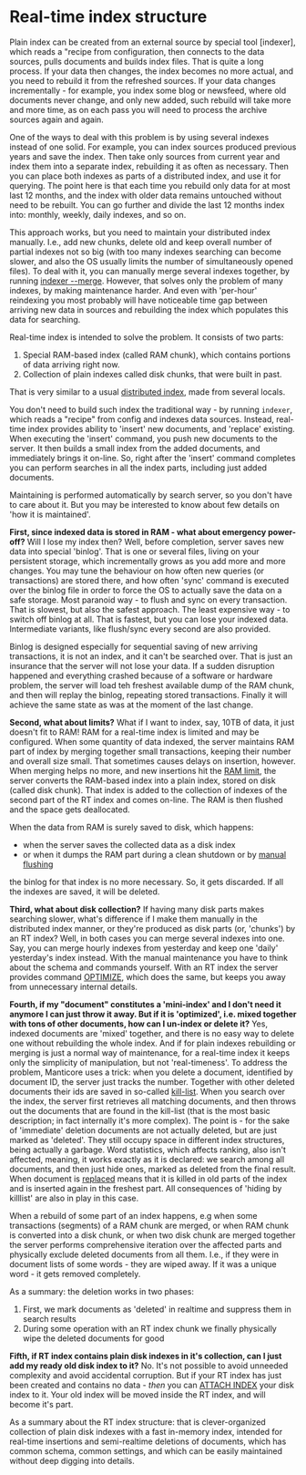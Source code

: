 # Real-time index structure

Plain index can be created from an external source by special tool [indexer], which reads a "recipe from configuration, then connects to the data sources, pulls documents and builds index files. That is quite a long process. If your data then changes, the index becomes no more actual, and you need to rebuild it from the refreshed sources. If your data changes incrementally - for example, you index some blog or newsfeed, where old documents never change, and only new added, such rebuild will take more and more time, as on each pass you will need to process the archive sources again and again.
 
One of the ways to deal with this problem is by using several indexes instead of one solid. For example, you can index sources produced previous years and save the index. Then take only sources from current year and index them into a separate index, rebuilding it as often as necessary. Then you can place both indexes as parts of a distributed index, and use it for querying. The point here is that each time you rebuild only data for at most last 12 months, and the index with older data remains untouched without need to be rebuilt. You can go further and divide the last 12 months index into: monthly, weekly, daily indexes, and so on.

This approach works, but you need to maintain your distributed index manually. I.e., add new chunks, delete old and keep overall number of partial indexes not so big (with too many indexes searching can become slower, and also the OS usually limits the number of simultaneously opened files). To deal with it, you can manually merge several indexes together, by running [indexer --merge](Adding_data_from_external_storages/Adding_data_from_indexes/Merging_indexes.md). However, that solves only the problem of many indexes, by making maintenance harder. And even with 'per-hour' reindexing you most probably will have noticeable time gap between arriving new data in sources and rebuilding the index which populates this data for searching.

Real-time index is intended to solve the problem. It consists of two parts:

1. Special RAM-based index (called RAM chunk), which contains portions of data arriving right now.
2. Collection of plain indexes called disk chunks, that were built in past. 

That is very similar to a usual [distributed index](Creating_an_index/Creating_a_distributed_index/Creating_a_distributed_index.md), made from several locals.
 
You don't need to build such index the traditional way - by running `indexer`, which reads a "recipe" from config and indexes data sources. Instead, real-time index provides ability to 'insert' new documents, and 'replace' existing. When executing the 'insert' command, you push new documents to the server. It then builds a small index from the added documents, and immediately brings it on-line. So, right after the 'insert' command completes you can perform searches in all the index parts, including just added documents.

Maintaining is performed automatically by search server, so you don't have to care about it. But you may be interested to know about few details on 'how it is maintained'.

**First, since indexed data is stored in RAM - what about emergency power-off?** Will I lose my index then?  Well, before completion, server saves new data into special 'binlog'. That is one or several files, living on your persistent storage, which incrementally grows as you add more and more changes. You may tune the behaviour on how often new queries (or transactions) are stored there, and how often 'sync' command is executed over the binlog file in order to force the OS to actually save the data on a safe storage. Most paranoid way - to flush and sync on every transaction. That is slowest, but also the safest approach. The least expensive way - to switch off binlog at all. That is fastest, but you can lose your indexed data. Intermediate variants, like flush/sync every second are also provided.

Binlog is designed especially for sequential saving of new arriving transactions, it is not an index, and it can't be searched over. That is just an insurance that the server will not lose your data. If a sudden disruption happened and everything crashed because of a software or hardware problem, the server will load teh freshest available dump of the RAM chunk, and then will replay the binlog, repeating stored transactions. Finally it will achieve the same state as was at the moment of the last change.

**Second, what about limits?** What if I want to index, say, 10TB of data, it just doesn't fit to RAM! RAM for a real-time index is limited and may be configured. When some quantity of data indexed, the server maintains RAM part of index by merging together small transactions, keeping their number and overall size small. That sometimes causes delays on insertion, however. When merging helps no more, and new insertions hit the [RAM limit](Creating_an_index/Local_indexes/Plain_and_real-time_index_settings.md#rt_mem_limit), the server converts the RAM-based index into a plain index, stored on disk (called disk chunk). That index is added to the collection of indexes of the second part of the RT index and comes on-line. The RAM is then flushed and the space gets deallocated.
 
When the data from RAM is surely saved to disk, which happens:

* when the server saves the collected data as a disk index
* or when it dumps the RAM part during a clean shutdown or by [manual flushing](Securing_and_compacting_an_index/Flushing_RAM_chunk_to_disk.md#FLUSH-RTINDEX)

the binlog for that index is no more necessary. So, it gets discarded. If all the indexes are saved, it will be deleted.

**Third, what about disk collection?** If having many disk parts makes searching slower, what's difference if I make them manually in the distributed index manner, or they're produced as disk parts (or, 'chunks') by an RT index? Well, in both cases you can merge several indexes into one. Say, you can merge hourly indexes from yesterday and keep one 'daily' yesterday's index instead. With the manual maintenance you have to think about the schema and commands yourself. With an RT index the server provides command [OPTIMIZE](Securing_and_compacting_an_index/Compacting_an_index.md#OPTIMIZE-INDEX), which does the same, but keeps you away from unnecessary internal details.

**Fourth, if my "document" constitutes a 'mini-index' and I don't need it anymore I can just throw it away. But if it is 'optimized', i.e. mixed together with tons of other documents, how can I un-index or delete it?** Yes, indexed documents are 'mixed' together, and there is no easy way to delete one without rebuilding the whole index. And if for plain indexes rebuilding or merging is just a normal way of maintenance, for a real-time index it keeps only the simplicity of manipulation, but not 'real-timeness'. To address the problem, Manticore uses a trick: when you delete a document, identified by document ID, the server just tracks the number. Together with other deleted documents their ids are saved in so-called [kill-list](Adding_data_from_external_storages/Adding_data_from_indexes/Killlist_in_plain_indexes.md#Index-kill-list). When you search over the index, the server first retrieves all matching documents, and then throws out the documents that are found in the kill-list (that is the most basic description; in fact internally it's more complex). The point is - for the sake of 'immediate' deletion documents are not actually deleted, but are just marked as 'deleted'. They still occupy space in different index structures, being actually a garbage. Word statistics, which affects ranking, also isn't affected, meaning, it works exactly as it is declared: we search among all documents, and then just hide ones, marked as deleted from the final result. When document is [replaced](Updating_documents/REPLACE.md) means that it is killed in old parts of the index and is inserted again in the freshest part. All consequences of 'hiding by killlist' are also in play in this case.

When a rebuild of some part of an index happens, e.g when some transactions (segments) of a RAM chunk are merged, or when RAM chunk is converted into a disk chunk, or when two disk chunk are merged together the server performs comprehensive iteration over the affected parts and physically exclude deleted documents from all them. I.e., if they were in document lists of some words - they are wiped away. If it was a unique word - it gets removed completely. 

As a summary: the deletion works in two phases: 
1. First, we mark documents as 'deleted' in realtime and suppress them in search results
2. During some operation with an RT index chunk we finally physically wipe the deleted documents for good

**Fifth, if RT index contains plain disk indexes in it's collection, can I just add my ready old disk index to it?** No. It's not possible to avoid unneeded complexity and avoid accidental corruption. But if your RT index has just been created and contains no data - *then* you can [ATTACH INDEX](Adding_data_from_external_storages/Adding_data_from_indexes/Attaching_a_plain_index_to_RT_index.md) your disk index to it. Your old index will be moved inside the RT index, and will become it's part.

As a summary about the RT index structure: that is clever-organized collection of plain disk indexes with a fast in-memory index, intended for real-time insertions and semi-realtime deletions of documents, which has common schema, common settings, and which can be easily maintained without deep digging into details. 